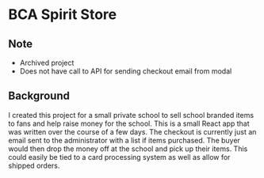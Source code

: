 # BCA Spirit Store
## Note
- Archived project
- Does not have call to API for sending checkout email from modal
## Background
I created this project for a small private school to sell school branded items to fans and help raise money for the school. This is a small React app that was written over the course of a few days. The checkout is currently just an email sent to the administrator with a list if items purchased. The buyer would then drop the money off at the school and pick up their items. This could easily be tied to a card processing system as well as allow for shipped orders.
